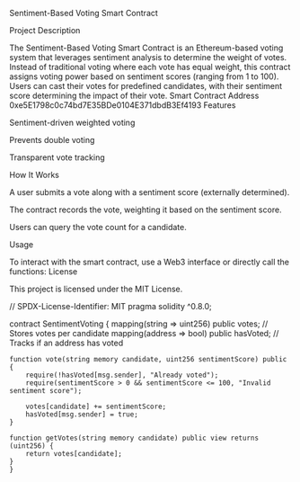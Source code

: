 Sentiment-Based Voting Smart Contract

Project Description

The Sentiment-Based Voting Smart Contract is an Ethereum-based voting system that leverages sentiment analysis to determine the weight of votes. Instead of traditional voting where each vote has equal weight, this contract assigns voting power based on sentiment scores (ranging from 1 to 100). Users can cast their votes for predefined candidates, with their sentiment score determining the impact of their vote.
Smart Contract Address 0xe5E1798c0c74bd7E35BDe0104E371dbdB3Ef4193
Features

Sentiment-driven weighted voting

Prevents double voting

Transparent vote tracking

How It Works

A user submits a vote along with a sentiment score (externally determined).

The contract records the vote, weighting it based on the sentiment score.

Users can query the vote count for a candidate.

Usage

To interact with the smart contract, use a Web3 interface or directly call the functions:
License

This project is licensed under the MIT License.

// SPDX-License-Identifier: MIT
pragma solidity ^0.8.0;

contract SentimentVoting {
    mapping(string => uint256) public votes;  // Stores votes per candidate
    mapping(address => bool) public hasVoted; // Tracks if an address has voted

    function vote(string memory candidate, uint256 sentimentScore) public {
        require(!hasVoted[msg.sender], "Already voted");
        require(sentimentScore > 0 && sentimentScore <= 100, "Invalid sentiment score");

        votes[candidate] += sentimentScore;
        hasVoted[msg.sender] = true;
    }

    function getVotes(string memory candidate) public view returns (uint256) {
        return votes[candidate];
    }
    }


